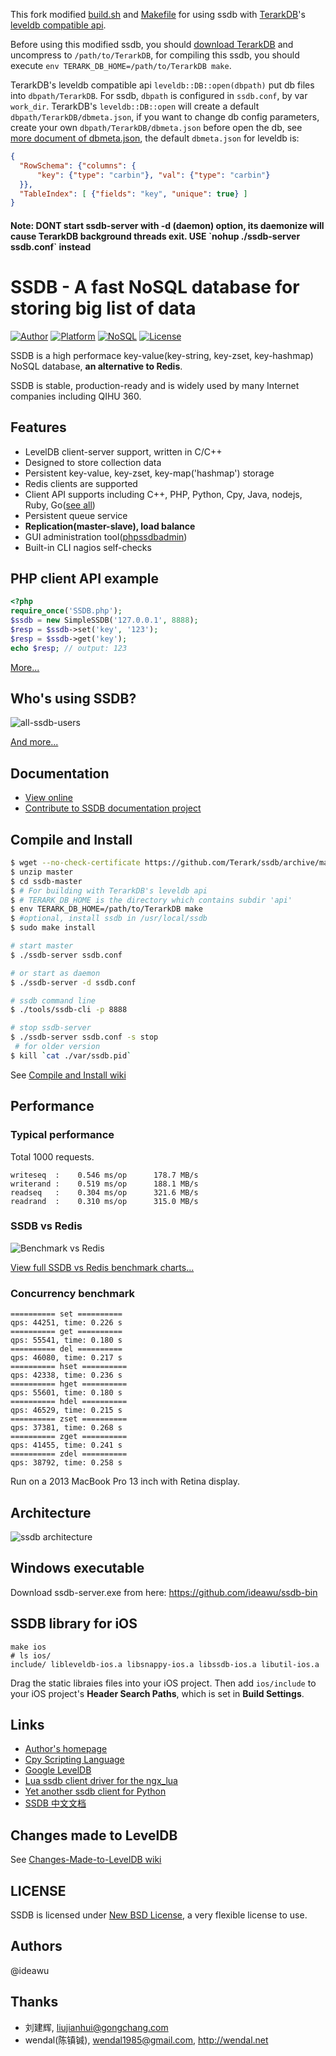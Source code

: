 This fork modified [build.sh](build.sh) and [Makefile](Makefile) for using ssdb with [TerarkDB](https://github/Terark/terak-db)'s [leveldb compatible api](https://github.com/Terark/terark-db/tree/master/api/leveldb/leveldb/include/leveldb).

Before using this modified ssdb, you should [download TerarkDB](http://terark.com/en/products/terark-db) and uncompress to `/path/to/TerarkDB`, for compiling this ssdb, you should execute `env TERARK_DB_HOME=/path/to/TerarkDB make`.

TerarkDB's leveldb compatible api `leveldb::DB::open(dbpath)` put db files into `dbpath/TerarkDB`. For ssdb, `dbpath` is configured in `ssdb.conf`, by var `work_dir`. TerarkDB's `leveldb::DB::open` will create a default `dbpath/TerarkDB/dbmeta.json`, if you want to change db config parameters, create your own `dbpath/TerarkDB/dbmeta.json` before open the db, see [more document of dbmeta.json](http://terark.com/zh/docs/4), the default `dbmeta.json` for leveldb is:

```json
{
  "RowSchema": {"columns": {
      "key": {"type": "carbin"}, "val": {"type": "carbin"}
  }},
  "TableIndex": [ {"fields": "key", "unique": true} ]
}
```

<h4> Note: <strong>DONT</strong> start ssdb-server with -d (daemon) option, its daemonize will cause TerarkDB background threads exit. USE `nohup ./ssdb-server ssdb.conf` instead</h4>

# SSDB - A fast NoSQL database for storing big list of data

[![Author](https://img.shields.io/badge/author-@ideawu-blue.svg?style=flat)](http://www.ideawu.net/) [![Platform](https://img.shields.io/badge/platform-Linux,%20BSD,%20OS%20X,%20Windows-green.svg?style=flat)](https://github.com/ideawu/ssdb) [![NoSQL](https://img.shields.io/badge/db-NoSQL-pink.svg?tyle=flat)](https://github.com/ideawu/ssdb) [![License](https://img.shields.io/badge/license-New%20BSD-yellow.svg?style=flat)](LICENSE)


SSDB is a high performace key-value(key-string, key-zset, key-hashmap) NoSQL database, __an alternative to Redis__.

SSDB is stable, production-ready and is widely used by many Internet companies including QIHU 360.

## Features

* LevelDB client-server support, written in C/C++
* Designed to store collection data
* Persistent key-value, key-zset, key-map('hashmap') storage
* Redis clients are supported
* Client API supports including C++, PHP, Python, Cpy, Java, nodejs, Ruby, Go([see all](http://ssdb.io/docs/clients.html))
* Persistent queue service
* **Replication(master-slave), load balance**
* GUI administration tool([phpssdbadmin](https://github.com/ssdb/phpssdbadmin))
* Built-in CLI nagios self-checks

## PHP client API example

```php
<?php
require_once('SSDB.php');
$ssdb = new SimpleSSDB('127.0.0.1', 8888);
$resp = $ssdb->set('key', '123');
$resp = $ssdb->get('key');
echo $resp; // output: 123
```

[More...](http://ssdb.io/docs/php/)


## Who's using SSDB?

![all-ssdb-users](http://ssdb.io/img/ssdb-users/all-ssdb-users.jpg)

[And more...](http://ssdb.io/docs/users.html)


## Documentation

* [View online](http://ssdb.io/docs/)
* [Contribute to SSDB documentation project](https://github.com/ideawu/ssdb-docs)

## Compile and Install

```sh
$ wget --no-check-certificate https://github.com/Terark/ssdb/archive/master.zip
$ unzip master
$ cd ssdb-master
$ # For building with TerarkDB's leveldb api
$ # TERARK_DB_HOME is the directory which contains subdir 'api'
$ env TERARK_DB_HOME=/path/to/TerarkDB make
$ #optional, install ssdb in /usr/local/ssdb
$ sudo make install

# start master
$ ./ssdb-server ssdb.conf

# or start as daemon
$ ./ssdb-server -d ssdb.conf

# ssdb command line
$ ./tools/ssdb-cli -p 8888

# stop ssdb-server
$ ./ssdb-server ssdb.conf -s stop
 # for older version
$ kill `cat ./var/ssdb.pid`
```

See [Compile and Install wiki](http://ssdb.io/docs/install.html)

## Performance

### Typical performance

Total 1000 requests.

```
writeseq  :    0.546 ms/op      178.7 MB/s
writerand :    0.519 ms/op      188.1 MB/s
readseq   :    0.304 ms/op      321.6 MB/s
readrand  :    0.310 ms/op      315.0 MB/s
```

### SSDB vs Redis

![Benchmark vs Redis](http://ssdb.io/ssdb-vs-redis.png?github)

[View full SSDB vs Redis benchmark charts...](http://ssdb.io/)

### Concurrency benchmark

```
========== set ==========
qps: 44251, time: 0.226 s
========== get ==========
qps: 55541, time: 0.180 s
========== del ==========
qps: 46080, time: 0.217 s
========== hset ==========
qps: 42338, time: 0.236 s
========== hget ==========
qps: 55601, time: 0.180 s
========== hdel ==========
qps: 46529, time: 0.215 s
========== zset ==========
qps: 37381, time: 0.268 s
========== zget ==========
qps: 41455, time: 0.241 s
========== zdel ==========
qps: 38792, time: 0.258 s
```

Run on a 2013 MacBook Pro 13 inch with Retina display.

## Architecture

![ssdb architecture](http://ssdb.io/ssdb.png)

## Windows executable

Download ssdb-server.exe from here: https://github.com/ideawu/ssdb-bin


## SSDB library for iOS

	make ios
	# ls ios/
	include/ libleveldb-ios.a libsnappy-ios.a libssdb-ios.a libutil-ios.a

Drag the static libraies files into your iOS project. Then add `ios/include` to your iOS project's __Header Search Paths__, which is set in __Build Settings__.

## Links

* [Author's homepage](http://www.ideawu.com/blog/)
* [Cpy Scripting Language](https://github.com/ideawu/cpy)
* [Google LevelDB](https://code.google.com/p/leveldb/)
* [Lua ssdb client driver for the ngx_lua](https://github.com/LazyZhu/lua-resty-ssdb)
* [Yet another ssdb client for Python](https://github.com/ifduyue/pyssdb)
* [SSDB 中文文档](http://www.ideawu.net/blog/category/ssdb)

## Changes made to LevelDB

See [Changes-Made-to-LevelDB wiki](https://github.com/ideawu/ssdb/wiki/Changes-Made-to-LevelDB)

## LICENSE

SSDB is licensed under [New BSD License](http://opensource.org/licenses/BSD-3-Clause), a very flexible license to use.

## Authors

@ideawu

## Thanks

* 刘建辉, liujianhui@gongchang.com
* wendal(陈镇铖), wendal1985@gmail.com, http://wendal.net 
